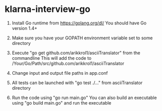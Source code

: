 # klarna-interview-go


1. Install Go runtime from https://golang.org/dl/
   You should have Go version 1.4+

2. Make sure you have your GOPATH environment variable set to some directory  

3. Execute "go get github.com/arikkrol1/asciiTranslator" from the commandline
   This will add the code to /Your/Go/Path/src/github.com/arikkrol1/asciiTranslator 

4. Change input and output file paths in app.conf 

5. All tests can be launched with "go test ./..." from asciiTranslator directory

6. Run the code using "go run main.go"
   You can also build an executable using "go build main.go" and run the executable 


